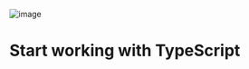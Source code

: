 ![image](https://github.com/INRGI/goit-typescript-hw-01/assets/120032162/45e9eff1-7990-436f-b581-7cdc442dc9c4)

<h1>Start working with TypeScript</h1>
